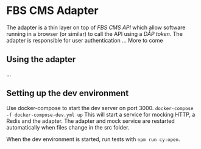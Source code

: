 # FBS CMS Adapter
The adapter is a thin layer on top of *FBS CMS API* which allow software running in a browser (or similar) to call the API using a *DÅP token*. The adapter is responsible for user authentication ... More to come

## Using the adapter
...

## Setting up the dev environment
Use docker-compose to start the dev server on port 3000.
`docker-compose -f docker-compose-dev.yml up`
This will start a service for mocking HTTP, a Redis and the adapter. The adapter and mock service are restarted automatically when files change in the src folder.

When the dev environment is started, run tests with `npm run cy:open`.

